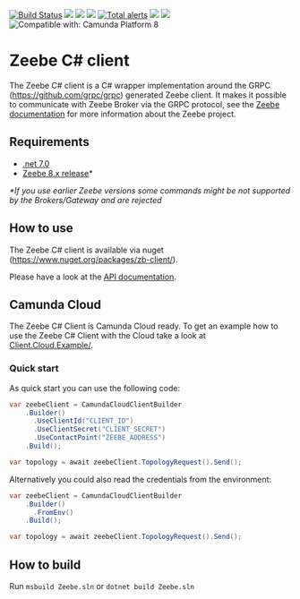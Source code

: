 [![Build Status](https://github.com/camunda-community-hub/zeebe-client-csharp/actions/workflows/aspnetcore.yml/badge.svg)](https://github.com/camunda-community-hub/zeebe-client-csharp/actions/workflows/aspnetcore.yml)
[![](https://img.shields.io/nuget/v/zb-client.svg)](https://www.nuget.org/packages/zb-client/)
[![](https://img.shields.io/nuget/dt/zb-client)](https://www.nuget.org/stats/packages/zb-client?groupby=Version)
[![](https://img.shields.io/github/license/zeebe-io/zeebe-client-csharp.svg)](https://www.apache.org/licenses/LICENSE-2.0)
[![Total alerts](https://img.shields.io/lgtm/alerts/g/zeebe-io/zeebe-client-csharp.svg?logo=lgtm&logoWidth=18)](https://lgtm.com/projects/g/zeebe-io/zb-csharp-client/alerts/)
[![](https://img.shields.io/badge/Community%20Extension-An%20open%20source%20community%20maintained%20project-FF4700)](https://github.com/camunda-community-hub/community)
[![](https://img.shields.io/badge/Lifecycle-Stable-brightgreen)](https://github.com/Camunda-Community-Hub/community/blob/main/extension-lifecycle.md#stable-)
![Compatible with: Camunda Platform 8](https://img.shields.io/badge/Compatible%20with-Camunda%20Platform%208-0072Ce)

# Zeebe C# client

The Zeebe C# client is a C# wrapper implementation around the GRPC (https://github.com/grpc/grpc) generated Zeebe
client.
It makes it possible to communicate with Zeebe Broker via the GRPC protocol, see
the [Zeebe documentation](https://docs.zeebe.io/)
for more information about the Zeebe project.

## Requirements

* [.net 7.0](https://dotnet.microsoft.com/en-us/download/dotnet/7.0)
* [Zeebe 8.x release](https://github.com/zeebe-io/zeebe/releases/)*

_*If you use earlier Zeebe versions some commands might be not supported by the Brokers/Gateway and are rejected_

## How to use

The Zeebe C# client is available via nuget (https://www.nuget.org/packages/zb-client/).

Please have a look at the [API documentation](https://camunda-community-hub.github.io/zeebe-client-csharp/).

## Camunda Cloud

The Zeebe C# Client is Camunda Cloud ready.
To get an example how to use the Zeebe C# Client with the Cloud take a look
at [Client.Cloud.Example/](Client.Cloud.Example/).

### Quick start

As quick start you can use the following code:

```csharp
var zeebeClient = CamundaCloudClientBuilder
    .Builder()
      .UseClientId("CLIENT_ID")
      .UseClientSecret("CLIENT_SECRET")
      .UseContactPoint("ZEEBE_ADDRESS")
    .Build();

var topology = await zeebeClient.TopologyRequest().Send();
```

Alternatively you could also read the credentials from the environment:

```csharp
var zeebeClient = CamundaCloudClientBuilder
    .Builder()
      .FromEnv()
    .Build();

var topology = await zeebeClient.TopologyRequest().Send();
```

## How to build

Run `msbuild Zeebe.sln` or `dotnet build Zeebe.sln`

